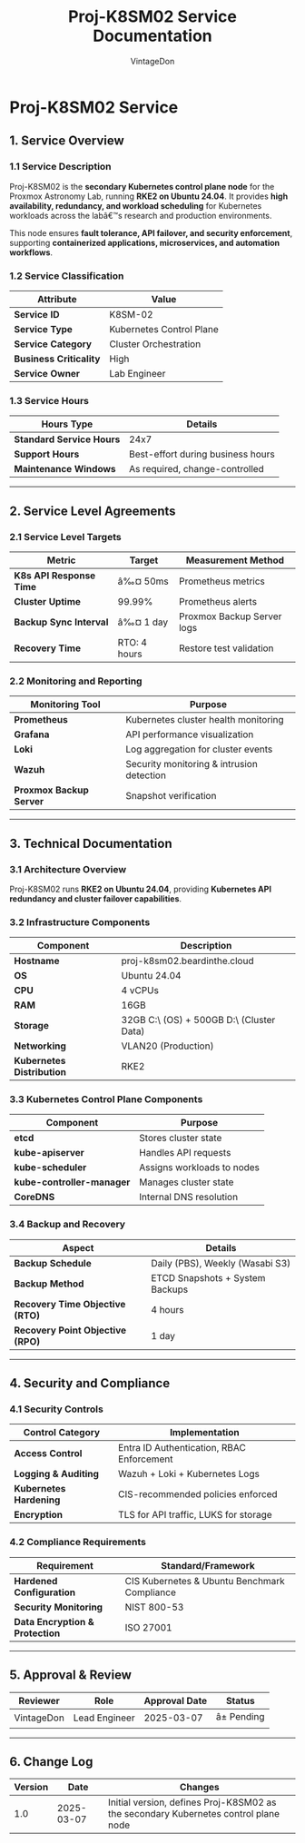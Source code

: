 ﻿---
title: "Proj-K8SM02 Service Documentation"
description: "Comprehensive ITIL-aligned documentation of Proj-K8SM02, including infrastructure, security policies, and service management details."
author: "VintageDon"
tags: ["service-documentation", "infrastructure", "kubernetes", "rke2", "cluster-management"]
category: "Infrastructure"
kb_type: "Service Document"
version: "1.0"
status: "Draft"
last_updated: "2025-03-07"
---

# **Proj-K8SM02 Service**  

## **1. Service Overview**  

### **1.1 Service Description**  

Proj-K8SM02 is the **secondary Kubernetes control plane node** for the Proxmox Astronomy Lab, running **RKE2 on Ubuntu 24.04**. It provides **high availability, redundancy, and workload scheduling** for Kubernetes workloads across the labâ€™s research and production environments.

This node ensures **fault tolerance, API failover, and security enforcement**, supporting **containerized applications, microservices, and automation workflows**.

### **1.2 Service Classification**  

| **Attribute**       | **Value** |
|---------------------|-----------|
| **Service ID**     | K8SM-02 |
| **Service Type**   | Kubernetes Control Plane |
| **Service Category** | Cluster Orchestration |
| **Business Criticality** | High |
| **Service Owner**  | Lab Engineer |

### **1.3 Service Hours**  

| **Hours Type** | **Details** |
|---------------|------------|
| **Standard Service Hours** | 24x7 |
| **Support Hours** | Best-effort during business hours |
| **Maintenance Windows** | As required, change-controlled |

---

## **2. Service Level Agreements**  

### **2.1 Service Level Targets**  

| **Metric** | **Target** | **Measurement Method** |
|------------|----------|------------------------|
| **K8s API Response Time** | â‰¤ 50ms | Prometheus metrics |
| **Cluster Uptime** | 99.99% | Prometheus alerts |
| **Backup Sync Interval** | â‰¤ 1 day | Proxmox Backup Server logs |
| **Recovery Time** | RTO: 4 hours | Restore test validation |

### **2.2 Monitoring and Reporting**  

| **Monitoring Tool** | **Purpose** |
|---------------------|------------|
| **Prometheus** | Kubernetes cluster health monitoring |
| **Grafana** | API performance visualization |
| **Loki** | Log aggregation for cluster events |
| **Wazuh** | Security monitoring & intrusion detection |
| **Proxmox Backup Server** | Snapshot verification |

---

## **3. Technical Documentation**  

### **3.1 Architecture Overview**  

Proj-K8SM02 runs **RKE2 on Ubuntu 24.04**, providing **Kubernetes API redundancy and cluster failover capabilities**.

### **3.2 Infrastructure Components**  

| **Component** | **Description** |
|--------------|----------------|
| **Hostname** | proj-k8sm02.beardinthe.cloud |
| **OS** | Ubuntu 24.04 |
| **CPU** | 4 vCPUs |
| **RAM** | 16GB |
| **Storage** | 32GB C:\ (OS) + 500GB D:\ (Cluster Data) |
| **Networking** | VLAN20 (Production) |
| **Kubernetes Distribution** | RKE2 |

### **3.3 Kubernetes Control Plane Components**  

| **Component** | **Purpose** |
|--------------|------------|
| **etcd** | Stores cluster state |
| **kube-apiserver** | Handles API requests |
| **kube-scheduler** | Assigns workloads to nodes |
| **kube-controller-manager** | Manages cluster state |
| **CoreDNS** | Internal DNS resolution |

### **3.4 Backup and Recovery**  

| **Aspect** | **Details** |
|------------|------------|
| **Backup Schedule** | Daily (PBS), Weekly (Wasabi S3) |
| **Backup Method** | ETCD Snapshots + System Backups |
| **Recovery Time Objective (RTO)** | 4 hours |
| **Recovery Point Objective (RPO)** | 1 day |

---

## **4. Security and Compliance**  

### **4.1 Security Controls**  

| **Control Category** | **Implementation** |
|----------------------|-------------------|
| **Access Control** | Entra ID Authentication, RBAC Enforcement |
| **Logging & Auditing** | Wazuh + Loki + Kubernetes Logs |
| **Kubernetes Hardening** | CIS-recommended policies enforced |
| **Encryption** | TLS for API traffic, LUKS for storage |

### **4.2 Compliance Requirements**  

| **Requirement** | **Standard/Framework** |
|----------------|----------------------|
| **Hardened Configuration** | CIS Kubernetes & Ubuntu Benchmark Compliance |
| **Security Monitoring** | NIST 800-53 |
| **Data Encryption & Protection** | ISO 27001 |

---

## **5. Approval & Review**  

| **Reviewer** | **Role** | **Approval Date** | **Status** |
|-------------|---------|------------------|------------|
| VintageDon | Lead Engineer | 2025-03-07 | â± Pending |

---

## **6. Change Log**  

| **Version** | **Date** | **Changes** |
|------------|---------|-------------|
| 1.0 | 2025-03-07 | Initial version, defines Proj-K8SM02 as the secondary Kubernetes control plane node |

